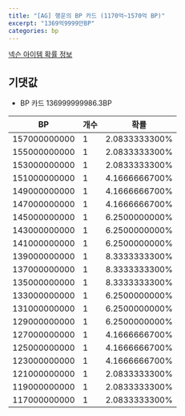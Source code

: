 ```yaml
---
title: "[AG] 행운의 BP 카드 (1170억~1570억 BP)"
excerpt: "1369억9999만BP"
categories: bp
---
```

[넥슨 아이템 확률 정보](http://iteminfo.nexon.com/probability/fo4?sn=7288)

## 기댓값
  - BP 카드 136999999986.3BP

|BP|개수|확률|
|---|---|---|
|157000000000|1|2.0833333300%|
|155000000000|1|2.0833333300%|
|153000000000|1|2.0833333300%|
|151000000000|1|4.1666666700%|
|149000000000|1|4.1666666700%|
|147000000000|1|4.1666666700%|
|145000000000|1|6.2500000000%|
|143000000000|1|6.2500000000%|
|141000000000|1|6.2500000000%|
|139000000000|1|8.3333333300%|
|137000000000|1|8.3333333300%|
|135000000000|1|8.3333333300%|
|133000000000|1|6.2500000000%|
|131000000000|1|6.2500000000%|
|129000000000|1|6.2500000000%|
|127000000000|1|4.1666666700%|
|125000000000|1|4.1666666700%|
|123000000000|1|4.1666666700%|
|121000000000|1|2.0833333300%|
|119000000000|1|2.0833333300%|
|117000000000|1|2.0833333300%|
